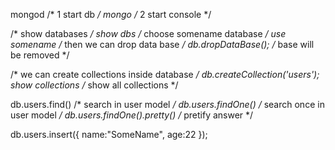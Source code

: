 mongod /* 1 start db */
mongo  /* 2 start console */

/* show databases */
show dbs
/* choose somename database */
use somename
/* then we can drop data base */
db.dropDataBase(); /* base will be removed */

/* we can create collections inside database */
db.createCollection('users');
show collections /* show all collections */

db.users.find() /* search in user model */
db.users.findOne() /* search once in user model */
db.users.findOne().pretty() /* pretify answer */

db.users.insert({
	name:"SomeName",
	age:22
});
